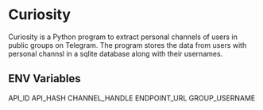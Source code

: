 # Curiosity

Curiosity is a Python program to extract personal channels of users in public groups on Telegram. The program stores the data from users with personal channsl in a sqlite database along with their usernames.

## ENV Variables

API_ID
API_HASH
CHANNEL_HANDLE
ENDPOINT_URL
GROUP_USERNAME
